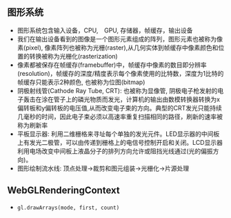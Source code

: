## 图形系统

- 图形系统包含输入设备，CPU,　GPU, 存储器，帧缓存，输出设备
- 我们在输出设备看到的图像是一个图形元素组成的阵列，图形元素也被称为像素(pixel), 像素阵列也被称为光栅(raster),从几何实体到帧缓存中像素颜色和位置的转换被称为光栅化(rasterization)
- 像素都被保存在帧缓存(framebuffer)中，帧缓存中像素的数目即分辨率(resolution)，帧缓存的深度/精度表示每个像素使用的比特数，深度为1比特的帧缓存只能表示2种颜色, 也被称为位图(bitmap)
- 阴极射线管(Cathode Ray Tube, CRT): 也被称为显像管, 阴极电子枪发射的电子轰击在涂在管子上的磷光物质而发光，计算机的输出由数模转换器转换为x偏转板和y偏转板的电压值,从而改变电子束的方向。典型的CRT发光只能持续几毫秒的时间，因此电子束必须以高速率重复扫描相同的路径，刷新的速率被称为刷新率
- 平板显示器: 利用二维栅格来寻址每个单独的发光元件。LED显示器的中间板上有发光二极管，可以由传递到栅格上的电信号控制开启和关闭。LCD显示器利用电场改变中间板上液晶分子的排列方向允许或阻挡光线通过(光的偏振方向)。
- 图形绘制流水线: 顶点处理->裁剪和图元组装->光栅化->片源处理

## WebGLRenderingContext

- `gl.drawArrays(mode, first, count)`
